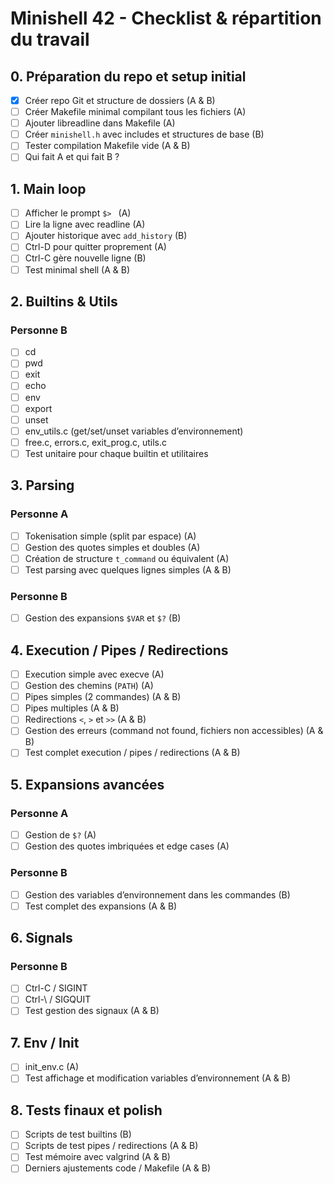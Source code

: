 # Minishell 42 - Checklist & répartition du travail

## 0. Préparation du repo et setup initial

* [X] Créer repo Git et structure de dossiers (A & B)
* [ ] Créer Makefile minimal compilant tous les fichiers (A)
* [ ] Ajouter libreadline dans Makefile (A)
* [ ] Créer `minishell.h` avec includes et structures de base (B)
* [ ] Tester compilation Makefile vide (A & B)
* [ ] Qui fait A et qui fait B ?

## 1. Main loop

* [ ] Afficher le prompt `$> ` (A)
* [ ] Lire la ligne avec readline (A)
* [ ] Ajouter historique avec `add_history` (B)
* [ ] Ctrl-D pour quitter proprement (A)
* [ ] Ctrl-C gère nouvelle ligne (B)
* [ ] Test minimal shell (A & B)

## 2. Builtins & Utils
### Personne B

* [ ] cd
* [ ] pwd
* [ ] exit
* [ ] echo
* [ ] env
* [ ] export
* [ ] unset
* [ ] env_utils.c (get/set/unset variables d’environnement)
* [ ] free.c, errors.c, exit_prog.c, utils.c
* [ ] Test unitaire pour chaque builtin et utilitaires

## 3. Parsing
### Personne A

* [ ] Tokenisation simple (split par espace) (A)
* [ ] Gestion des quotes simples et doubles (A)
* [ ] Création de structure `t_command` ou équivalent (A)
* [ ] Test parsing avec quelques lignes simples (A & B)

### Personne B
* [ ] Gestion des expansions `$VAR` et `$?` (B)

## 4. Execution / Pipes / Redirections
* [ ] Execution simple avec execve (A)
* [ ] Gestion des chemins (`PATH`) (A)
* [ ] Pipes simples (2 commandes) (A & B)
* [ ] Pipes multiples (A & B)
* [ ] Redirections `<`, `>` et `>>` (A & B)
* [ ] Gestion des erreurs (command not found, fichiers non accessibles) (A & B)
* [ ] Test complet execution / pipes / redirections (A & B)

## 5. Expansions avancées

### Personne A
* [ ] Gestion de `$?` (A)
* [ ] Gestion des quotes imbriquées et edge cases (A)

### Personne B
* [ ] Gestion des variables d’environnement dans les commandes (B)
* [ ] Test complet des expansions (A & B)

## 6. Signals
### Personne B

* [ ] Ctrl-C / SIGINT
* [ ] Ctrl-\ / SIGQUIT
* [ ] Test gestion des signaux (A & B)

## 7. Env / Init
* [ ] init_env.c (A)
* [ ] Test affichage et modification variables d’environnement (A & B)

## 8. Tests finaux et polish
* [ ] Scripts de test builtins (B)
* [ ] Scripts de test pipes / redirections (A & B)
* [ ] Test mémoire avec valgrind (A & B)
* [ ] Derniers ajustements code / Makefile (A & B)
